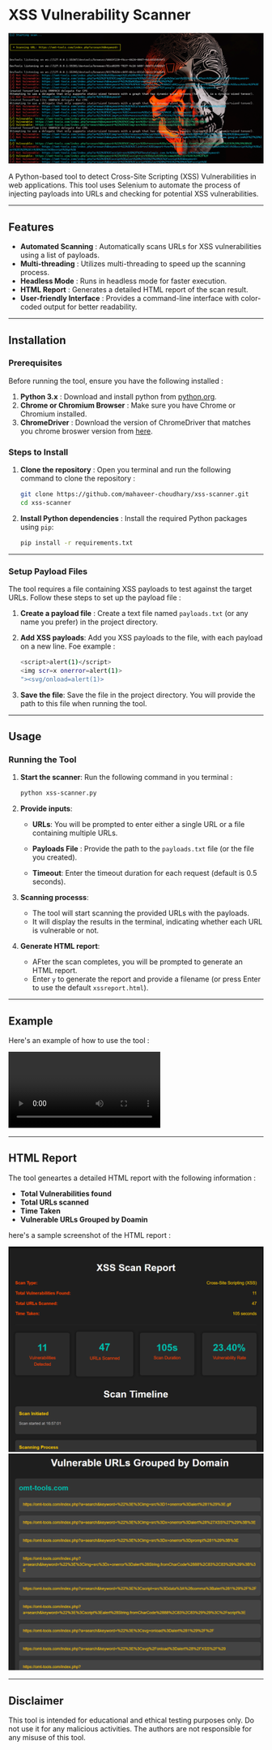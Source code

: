 # XSS Vulnerability Scanner

![Banner](https://github.com/mahaveer-choudhary/xss-scanner/blob/main/images/img1.png)

A Python-based tool to detect Cross-Site Scripting (XSS) Vulnerabilities in web applications. This tool uses Selenium to automate the process of injecting payloads into URLs and checking for potential XSS vulnerabilities.

---

## Features

- **Automated Scanning** : Automatically scans URLs for XSS vulnerabilities using a list of payloads.
- **Multi-threading** : Utilizes multi-threading to speed up the scanning process.
- **Headless Mode** : Runs in headless mode for faster execution.
- **HTML Report** : Generates a detailed HTML report of the scan result.
- **User-friendly Interface** : Provides a command-line interface with color-coded output for better readability.

---

## Installation

### Prerequisites

Before running the tool, ensure you have the following installed : 

1. **Python 3.x** : Download and install python from [python.org](https://www.python.org).
2. **Chrome or Chromium Browser** : Make sure you have Chrome or Chromium installed.
3. **ChromeDriver** : Download the version of ChromeDriver that matches you chrome broswer version from [here](https://sites.google.com/chromium.org/driver/).



### Steps to Install 

1. **Clone the repository** : 
    Open you terminal and run the following command to clone the repository : 
    ```bash
    git clone https://github.com/mahaveer-choudhary/xss-scanner.git
    cd xss-scanner
    ```

2. **Install Python dependencies** : 
    Install the required Python packages using ```pip```: 
    ```bash
    pip install -r requirements.txt
    ```

---

### Setup Payload Files 

The tool requires a file containing XSS payloads to test against the target URLs. Follow these steps to set up the payload file : 

1. **Create a payload file** : 
    Create a text file named ```payloads.txt``` (or any name you prefer) in the project directory.

2. **Add XSS payloads**: 
    Add you XSS payloads to the file, with each payload on a new line. Foe example : 
    ```bash
    <script>alert(1)</script>
    <img scr=x onerror=alert(1)>
    "><svg/onload=alert(1)>
    ```

3. **Save the file**: 
    Save the file in the project directory. You will provide the path to this file when running the tool. 

---

## Usage 

### Running the Tool 

1. **Start the scanner**: 
    Run the following command in you terminal : 
    ```bash
    python xss-scanner.py
    ```

2. **Provide inputs**:
    - **URLs**: You will be prompted to enter either a single URL or a file containing multiple URLs.

    - **Payloads File** : Provide the path to the ```payloads.txt``` file (or the file you created).

    - **Timeout**: Enter the timeout duration for each request (default is 0.5 seconds).

3. **Scanning processs**: 
    - The tool will start scanning the provided URLs with the payloads.
    - It will display the results in the terminal, indicating whether each URL is vulnerable or not. 

4. **Generate HTML report**: 
    - AFter the scan completes, you will be prompted to generate an HTML report.
    - Enter `y` to generate the report and provide a filename (or press Enter to use the default `xssreport.html`).

---

## Example

Here's an example of how to use the tool : 

![videosample](https://github.com/mahaveer-choudhary/xss-scanner/blob/main/images/video%201.mp4)

---

## HTML Report 
The tool geneartes a detailed HTML report with the following information : 
- **Total Vulnerabilities found**
- **Total URLs scanned**
- **Time Taken**
- **Vulnerable URLs Grouped by Doamin**

here's a sample screenshot of the HTML report : 

![html_report](https://github.com/mahaveer-choudhary/xss-scanner/blob/main/images/report%20ss%201.png)
![html_report](https://github.com/mahaveer-choudhary/xss-scanner/blob/main/images/repot%20ss2.png)

---

## Disclaimer 
This tool is intended for educational and ethical testing purposes only. Do not use it for any malicious activities. The authors are not responsible for any misuse of this tool. 

